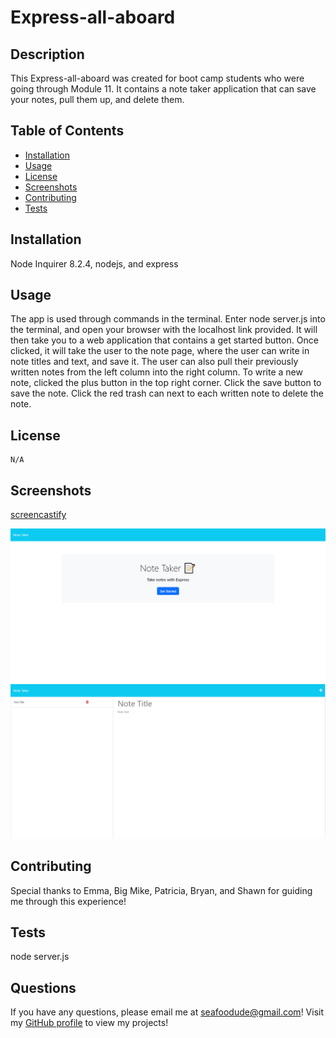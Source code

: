 # Express-all-aboard

  ## Description

  This Express-all-aboard was created for boot camp students who were going through Module 11. It contains a note taker application that can save your notes, pull them up, and delete them.

  ## Table of Contents

  * [Installation](#installation)
  * [Usage](#usage)
  * [License](#license)
  * [Screenshots](#screenshots)
  * [Contributing](#contributing)
  * [Tests](#tests)

  ## Installation

  Node Inquirer 8.2.4, nodejs, and express

  ## Usage

  The app is used through commands in the terminal. Enter node server.js into the terminal, and open your browser with the localhost link provided. It will then take you to a web application that contains a get started button. Once clicked, it will take the user to the note page, where the user can write in note titles and text, and save it. The user can also pull their previously written notes from the left column into the right column. To write a new note, clicked the plus button in the top right corner. Click the save button to save the note. Click the red trash can next to each written note to delete the note.

  ## License

    N/A
  ## Screenshots

  [screencastify](https://drive.google.com/file/d/1n6rtyIxn7xxfOwga70NyGUjE8i1dXTan/view)

  ![Screenshot of Initial Page](./Assets/noteTakerscreen.PNG)
  ![Screenshot of Note taking Page](./Assets/notesSS.PNG)

  ## Contributing

  Special thanks to Emma, Big Mike, Patricia, Bryan, and Shawn for guiding me through this experience!

  ## Tests

  node server.js

  ## Questions

  If you have any questions, please email me at seafoodude@gmail.com! Visit my [GitHub profile](https://github.com/seafoodude) to view my projects!